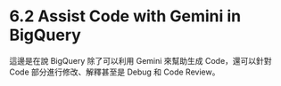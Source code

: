 # 6.2 Assist Code with Gemini in BigQuery

這邊是在說 BigQuery 除了可以利用 Gemini 來幫助生成 Code，還可以針對 Code 部分進行修改、解釋甚至是 Debug 和 Code Review。